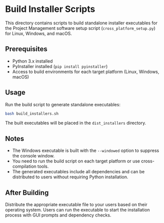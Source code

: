 # Build Installer Scripts

This directory contains scripts to build standalone installer executables for the Project Management software setup script (`cross_platform_setup.py`) for Linux, Windows, and macOS.

## Prerequisites

- Python 3.x installed
- PyInstaller installed (`pip install pyinstaller`)
- Access to build environments for each target platform (Linux, Windows, macOS)

## Usage

Run the build script to generate standalone executables:

```bash
bash build_installers.sh
```

The built executables will be placed in the `dist_installers` directory.

## Notes

- The Windows executable is built with the `--windowed` option to suppress the console window.
- You need to run the build script on each target platform or use cross-compilation tools.
- The generated executables include all dependencies and can be distributed to users without requiring Python installation.

## After Building

Distribute the appropriate executable file to your users based on their operating system. Users can run the executable to start the installation process with GUI prompts and dependency checks.
